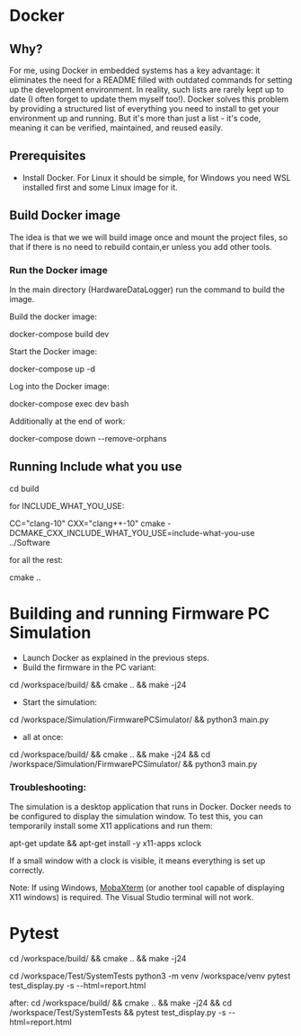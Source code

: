 # Docker

## Why?
For me, using Docker in embedded systems has a key advantage: it eliminates the need for a README filled with outdated commands for setting up the development environment. In reality, such lists are rarely kept up to date (I often forget to update them myself too!). Docker solves this problem by providing a structured list of everything you need to install to get your environment up and running. But it's more than just a list - it's code, meaning it can be verified, maintained, and reused easily.

## Prerequisites

* Install Docker. For Linux it should be simple, for Windows you need WSL installed first and some Linux image for it.

## Build Docker image

The idea is that we we will build image once and mount the project files, so that if there is no need to rebuild contain,er unless you add other tools.

### Run the Docker image

In the main directory (HardwareDataLogger) run the command to build the image.

Build the docker image:

docker-compose build dev

Start the Docker image:

docker-compose up -d

Log into the Docker image:

docker-compose exec dev bash

Additionally at the end of work:

docker-compose down --remove-orphans

## Running Include what you use 

cd build

for INCLUDE_WHAT_YOU_USE:

CC="clang-10" CXX="clang++-10" cmake -DCMAKE_CXX_INCLUDE_WHAT_YOU_USE=include-what-you-use ../Software

for all the rest:

cmake ..


# Building and running Firmware PC Simulation

* Launch Docker as explained in the previous steps.
* Build the firmware in the PC variant:

cd /workspace/build/ && cmake .. && make -j24

* Start the simulation:

cd /workspace/Simulation/FirmwarePCSimulator/ && python3 main.py

* all at once:

cd /workspace/build/ && cmake .. && make -j24 && cd /workspace/Simulation/FirmwarePCSimulator/ && python3 main.py


### Troubleshooting:
The simulation is a desktop application that runs in Docker. Docker needs to be configured to display the simulation window. To test this, you can temporarily install some X11 applications and run them:

apt-get update && apt-get install -y x11-apps
xclock

If a small window with a clock is visible, it means everything is set up correctly.

Note: If using Windows, [MobaXterm](https://mobaxterm.mobatek.net/download-home-edition.html) (or another tool capable of displaying X11 windows) is required. The Visual Studio terminal will not work.

# Pytest

cd /workspace/build/ && cmake .. && make -j24

cd /workspace/Test/SystemTests
python3 -m venv /workspace/venv
pytest test_display.py -s  --html=report.html


after:
cd /workspace/build/ && cmake .. && make -j24 && cd /workspace/Test/SystemTests && pytest test_display.py -s  --html=report.html




